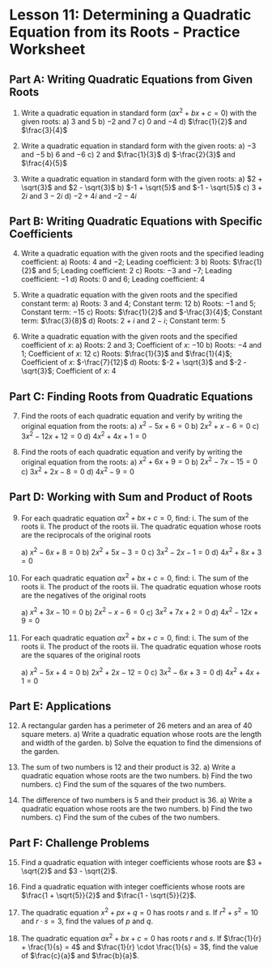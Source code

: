 # Lesson 11: Determining a Quadratic Equation from its Roots - Practice Worksheet

## Part A: Writing Quadratic Equations from Given Roots

1. Write a quadratic equation in standard form ($ax^2 + bx + c = 0$) with the given roots:
   a) $3$ and $5$
   b) $-2$ and $7$
   c) $0$ and $-4$
   d) $\frac{1}{2}$ and $\frac{3}{4}$

2. Write a quadratic equation in standard form with the given roots:
   a) $-3$ and $-5$
   b) $6$ and $-6$
   c) $2$ and $\frac{1}{3}$
   d) $-\frac{2}{3}$ and $\frac{4}{5}$

3. Write a quadratic equation in standard form with the given roots:
   a) $2 + \sqrt{3}$ and $2 - \sqrt{3}$
   b) $-1 + \sqrt{5}$ and $-1 - \sqrt{5}$
   c) $3 + 2i$ and $3 - 2i$
   d) $-2 + 4i$ and $-2 - 4i$

## Part B: Writing Quadratic Equations with Specific Coefficients

4. Write a quadratic equation with the given roots and the specified leading coefficient:
   a) Roots: $4$ and $-2$; Leading coefficient: $3$
   b) Roots: $\frac{1}{2}$ and $5$; Leading coefficient: $2$
   c) Roots: $-3$ and $-7$; Leading coefficient: $-1$
   d) Roots: $0$ and $6$; Leading coefficient: $4$

5. Write a quadratic equation with the given roots and the specified constant term:
   a) Roots: $3$ and $4$; Constant term: $12$
   b) Roots: $-1$ and $5$; Constant term: $-15$
   c) Roots: $\frac{1}{2}$ and $-\frac{3}{4}$; Constant term: $\frac{3}{8}$
   d) Roots: $2 + i$ and $2 - i$; Constant term: $5$

6. Write a quadratic equation with the given roots and the specified coefficient of $x$:
   a) Roots: $2$ and $3$; Coefficient of $x$: $-10$
   b) Roots: $-4$ and $1$; Coefficient of $x$: $12$
   c) Roots: $\frac{1}{3}$ and $\frac{1}{4}$; Coefficient of $x$: $-\frac{7}{12}$
   d) Roots: $-2 + \sqrt{3}$ and $-2 - \sqrt{3}$; Coefficient of $x$: $4$

## Part C: Finding Roots from Quadratic Equations

7. Find the roots of each quadratic equation and verify by writing the original equation from the roots:
   a) $x^2 - 5x + 6 = 0$
   b) $2x^2 + x - 6 = 0$
   c) $3x^2 - 12x + 12 = 0$
   d) $4x^2 + 4x + 1 = 0$

8. Find the roots of each quadratic equation and verify by writing the original equation from the roots:
   a) $x^2 + 6x + 9 = 0$
   b) $2x^2 - 7x - 15 = 0$
   c) $3x^2 + 2x - 8 = 0$
   d) $4x^2 - 9 = 0$

## Part D: Working with Sum and Product of Roots

9. For each quadratic equation $ax^2 + bx + c = 0$, find:
   i. The sum of the roots
   ii. The product of the roots
   iii. The quadratic equation whose roots are the reciprocals of the original roots
   
   a) $x^2 - 6x + 8 = 0$
   b) $2x^2 + 5x - 3 = 0$
   c) $3x^2 - 2x - 1 = 0$
   d) $4x^2 + 8x + 3 = 0$

10. For each quadratic equation $ax^2 + bx + c = 0$, find:
    i. The sum of the roots
    ii. The product of the roots
    iii. The quadratic equation whose roots are the negatives of the original roots
    
    a) $x^2 + 3x - 10 = 0$
    b) $2x^2 - x - 6 = 0$
    c) $3x^2 + 7x + 2 = 0$
    d) $4x^2 - 12x + 9 = 0$

11. For each quadratic equation $ax^2 + bx + c = 0$, find:
    i. The sum of the roots
    ii. The product of the roots
    iii. The quadratic equation whose roots are the squares of the original roots
    
    a) $x^2 - 5x + 4 = 0$
    b) $2x^2 + 2x - 12 = 0$
    c) $3x^2 - 6x + 3 = 0$
    d) $4x^2 + 4x + 1 = 0$

## Part E: Applications

12. A rectangular garden has a perimeter of 26 meters and an area of 40 square meters.
    a) Write a quadratic equation whose roots are the length and width of the garden.
    b) Solve the equation to find the dimensions of the garden.

13. The sum of two numbers is 12 and their product is 32.
    a) Write a quadratic equation whose roots are the two numbers.
    b) Find the two numbers.
    c) Find the sum of the squares of the two numbers.

14. The difference of two numbers is 5 and their product is 36.
    a) Write a quadratic equation whose roots are the two numbers.
    b) Find the two numbers.
    c) Find the sum of the cubes of the two numbers.

## Part F: Challenge Problems

15. Find a quadratic equation with integer coefficients whose roots are $3 + \sqrt{2}$ and $3 - \sqrt{2}$.

16. Find a quadratic equation with integer coefficients whose roots are $\frac{1 + \sqrt{5}}{2}$ and $\frac{1 - \sqrt{5}}{2}$.

17. The quadratic equation $x^2 + px + q = 0$ has roots $r$ and $s$. If $r^2 + s^2 = 10$ and $r \cdot s = 3$, find the values of $p$ and $q$.

18. The quadratic equation $ax^2 + bx + c = 0$ has roots $r$ and $s$. If $\frac{1}{r} + \frac{1}{s} = 4$ and $\frac{1}{r} \cdot \frac{1}{s} = 3$, find the value of $\frac{c}{a}$ and $\frac{b}{a}$.
